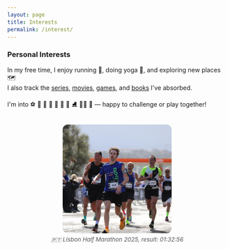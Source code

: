 ```yaml
---
layout: page
title: Interests
permalink: /interest/
---
```


<link rel="stylesheet" href="{{ '/assets/css/custom.css' | relative_url }}">

### Personal Interests

In my free time, I enjoy running 🏃, doing yoga 🧘, and exploring new places 🗺️  
I also track the [series](https://www.serializd.com/user/andynik), [movies](https://letterboxd.com/andynik/), [games](https://backloggd.com/u/andynik/), and [books](https://app.thestorygraph.com/profile/andynik) I've absorbed.

I'm into ⚽️ 🏀 🏐 🏸 🏓 🏒 🎿 ⛸ 🏊‍♂️ 🚴‍ — happy to challenge or play together!

<div style="display: flex; flex-direction: column; align-items: center; margin-top: 2rem;">

  <img src="/images/running.jpeg" alt="Running photo" style="width: 250px; height: 250px; object-fit: cover; border-radius: 12px;">

  <p style="text-align: center; font-style: italic; margin-top: 0.5em; font-size: 0.95em; color: #555;">
    🇵🇹 Lisbon Half Marathon 2025, result: 01:32:56
  </p>

</div>
